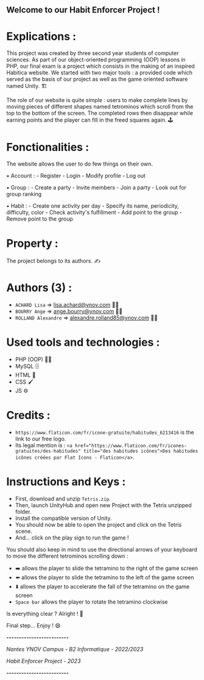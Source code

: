 ## Welcome to our Habit Enforcer Project !


# Explications :

This project was created by three second year students of computer sciences. As part of our object-oriented programming (OOP) lessons in PHP, our final exam is a project which consists in the making of an inspired Habitica website. We started with two major tools : a provided code which served as the basis of our project as well as the game oriented software named Unity. 🏗️

The role of our website is quite simple : users to make complete lines by moving pieces of different shapes named tetrominos which scroll from the top to the bottom of the screen. The completed rows then disappear while earning points and the player can fill in the freed squares again. 🕹️


# Fonctionalities : 

The website allows the user to do few things on their own.

• Account : 
    - Register
    - Login
    - Modify profile
    - Log out

• Group :
    - Create a party
    - Invite members
    - Join a party
    - Look out for group ranking

• Habit : 
    - Create one activity per day
    - Specify its name, periodicity, difficulty, color
    - Check activity's fulfillment
    - Add point to the group
    - Remove point to the group


# Property : 

The project belongs to its authors. ✍️ 


# Authors (3) :

- `ACHARD Lisa` => lisa.achard@ynov.com 👩‍🎓
- `BOURRY Ange` => ange.bourry@ynov.com 👨‍🎓
- `ROLLAND Alexandre` => alexandre.rolland85@ynov.com 👨‍🎓


# Used tools and technologies :

- PHP (OOP) 👨‍💻
- MySQL 🗄️
- HTML 📄
- CSS 🖌️
- JS ⚙️ 


# Credits :
- `https://www.flaticon.com/fr/icone-gratuite/habitudes_6213416` is the link to our free logo. 
- Its legal mention is : `<a href="https://www.flaticon.com/fr/icones-gratuites/des-habitudes" title="des habitudes icônes">Des habitudes icônes créées par Flat Icons - Flaticon</a>`.


# Instructions and Keys : 

- First, download and unzip `Tetris.zip`.
- Then, launch UnityHub and open new Project with the Tetris unzipped folder. 
- Install the compatible version of Unity.
- You should now be able to open the project and click on the Tetris scene.
- And... click on the play sign to run the game !

You should also keep in mind to use the directional arrows of your keyboard to move the different tetrominos scrolling down : 
- ➡️ allows the player to slide the tetramino to the right of the game screen
- ⬅️ allows the player to slide the tetramino to the left of the game screen
- ⬇️ allows the player to accelerate the fall of the tetramino on the game screen
- `Space bar` allows the player to rotate the tetramino clockwise

Is everything clear ? Alright ! 🎉

Final step... Enjoy ! 😄


**-------------------------**

*Nantes YNOV Campus - B2 Informatique - 2022/2023*

*Habit Enforcer Project - 2023*

**-------------------------**